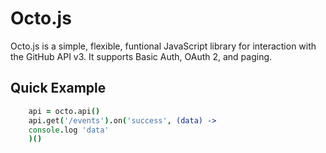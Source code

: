 # Octo.js

Octo.js is a simple, flexible, funtional JavaScript library for interaction with the GitHub API v3.  It supports Basic Auth, OAuth 2, and paging. 

## Quick Example

``` coffeescript
	api = octo.api()
	api.get('/events').on('success', (data) ->
  	console.log 'data'
	)()
```
